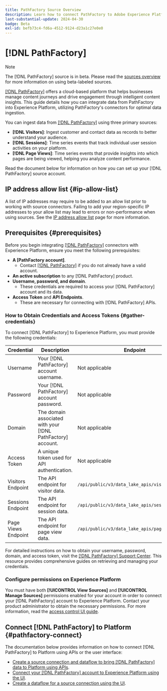 ```yaml
---
title: PathFactory Source Overview
description: Learn how to connect PathFactory to Adobe Experience Platform using APIs or the user interface.
last-substantial-update: 2024-04-30
badge: Beta
exl-id: befb73c4-fd6a-4512-9124-d23a1c27e0e0
---
```

# [!DNL PathFactory]

>[!NOTE]
>
>The [!DNL PathFactory] source is in beta. Please read the [sources overview](../../home.md#terms-and-conditions) for more information on using beta-labeled sources.

[[!DNL PathFactory]](https://www.pathfactory.com/) offers a cloud-based platform that helps businesses manage content journeys and drive engagement through intelligent content insights. This guide details how you can integrate data from PathFactory into Experience Platform, utilizing PathFactory's connectors for optimal data ingestion.

You can ingest data from [[!DNL PathFactory]](https://www.pathfactory.com/) using three primary sources:

* **[!DNL Visitors]**: Ingest customer and contact data as records to better understand your audience.
* **[!DNL Sessions]**: Time series events that track individual user session activities on your platform.
* **[!DNL Page Views]**: Time series events that provide insights into which pages are being viewed, helping you analyze content performance.

Read the document below for information on how you can set up your [!DNL PathFactory] source account.

## IP address allow list {#ip-allow-list}

A list of IP addresses may require to be added to an allow list prior to working with source connectors. Failing to add your region-specific IP addresses to your allow list may lead to errors or non-performance when using sources. See the [IP address allow list](../../ip-address-allow-list.md) page for more information.

## Prerequisites {#prerequisites}

Before you begin integrating [[!DNL PathFactory]](https://www.pathfactory.com/) connectors with Experience Platform, ensure you meet the following prerequisites:

* **A [PathFactory account]**.
  * Contact [[!DNL PathFactory]](https://www.pathfactory.com/portal/company/contactus.shtml) if you do not already have a valid account.
* **An active subscription** to any [!DNL PathFactory] product.
* **Username, password, and domain**.
  * These credentials are required to access your [!DNL PathFactory] account and its data.
* **Access Token** and **API Endpoints**.
  * These are necessary for connecting with [!DNL PathFactory] APIs. 

### How to Obtain Credentials and Access Tokens {#gather-credentials}

To connect [!DNL PathFactory] to Experience Platform, you must provide the following credentials:

| Credential | Description | Endpoint |
| --- | --- | --- |
| Username | Your [!DNL PathFactory] account username. | Not applicable |
| Password | Your [!DNL PathFactory] account password. | Not applicable |
| Domain | The domain associated with your [!DNL PathFactory] account. | Not applicable |
| Access Token | A unique token used for API authentication. | Not applicable |
| Visitors Endpoint | The API endpoint for visitor data. | `/api/public/v3/data_lake_apis/visitors.json` |
| Sessions Endpoint | The API endpoint for session data. | `/api/public/v3/data_lake_apis/sessions.json` |
| Page Views Endpoint | The API endpoint for page view data. | `/api/public/v3/data_lake_apis/page_views.json` |

For detailed instructions on how to obtain your username, password, domain, and access token, visit the [[!DNL PathFactory] Support Center](https://support.pathfactory.com/categories/adobe/). This resource provides comprehensive guides on retrieving and managing your credentials.

### Configure permissions on Experience Platform

You must have both **[!UICONTROL View Sources]** and **[!UICONTROL Manage Sources]** permissions enabled for your account in order to connect your [!DNL PathFactory] account to Experience Platform. Contact your product administrator to obtain the necessary permissions. For more information, read the [access control UI guide](../../../access-control/ui/overview.md).

## Connect [!DNL PathFactory] to Platform {#pathfactory-connect}

The documentation below provides information on how to connect [!DNL PathFactory] to Platform using APIs or the user interface:

* [Create a source connection and dataflow to bring [!DNL PathFactory] data to Platform using APIs](../../tutorials/api/create/marketing-automation/pathfactory.md).
* [Connect your [!DNL PathFactory] account to Experience Platform using the UI](../../tutorials/ui/create/marketing-automation/pathfactory.md).
* [Create a dataflow for a source connection using the UI](../../tutorials/ui/dataflow/marketing-automation.md).
